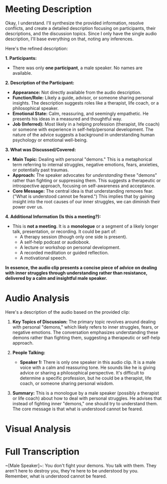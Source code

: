 # Meeting Description

Okay, I understand. I'll synthesize the provided information, resolve conflicts, and create a detailed description focusing on participants, their descriptions, and the discussion topics.  Since I only have the single audio description, I'll base everything on that, noting any inferences.

Here's the refined description:

**1. Participants:**

*   There was only **one participant**, a male speaker.  No names are available.

**2. Description of the Participant:**

*   **Appearance:**  Not directly available from the audio description.
*   **Function/Role:**  Likely a guide, advisor, or someone sharing personal insights.  The description suggests roles like a therapist, life coach, or a philosophical speaker.
*   **Emotional State:** Calm, reassuring, and seemingly empathetic. He presents his ideas in a measured and thoughtful way.
*   **Job (Inferred):**  Most likely in a helping profession (therapist, life coach) or someone with experience in self-help/personal development. The nature of the advice suggests a background in understanding human psychology or emotional well-being.

**3. What was Discussed/Covered:**

*   **Main Topic:** Dealing with personal "demons." This is a metaphorical term referring to internal struggles, negative emotions, fears, anxieties, or potentially past traumas.
*   **Approach:** The speaker advocates for *understanding* these "demons" rather than fighting or suppressing them. This suggests a therapeutic or introspective approach, focusing on self-awareness and acceptance.
*   **Core Message:** The central idea is that understanding removes fear.  ("What is understood cannot be feared.") This implies that by gaining insight into the root causes of our inner struggles, we can diminish their power over us.

**4. Additional Information (Is this a meeting?):**

*   This is **not a meeting**. It is a **monologue** or a segment of a likely longer talk, presentation, or recording. It could be part of:
    *   A therapy session (though only one side is present).
    *   A self-help podcast or audiobook.
    *   A lecture or workshop on personal development.
    *   A recorded meditation or guided reflection.
    *   A motivational speech.

**In essence, the audio clip presents a concise piece of advice on dealing with inner struggles through understanding rather than resistance, delivered by a calm and insightful male speaker.**



# Audio Analysis

Here's a description of the audio based on the provided clip:

1.  **Key Topics of Discussion:** The primary topic revolves around dealing with personal "demons," which likely refers to inner struggles, fears, or negative emotions. The conversation emphasizes understanding these demons rather than fighting them, suggesting a therapeutic or self-help approach.

2.  **People Talking:**
    *   **Speaker 1:** There is only one speaker in this audio clip. It is a male voice with a calm and reassuring tone. He sounds like he is giving advice or sharing a philosophical perspective. It's difficult to determine a specific profession, but he could be a therapist, life coach, or someone sharing personal wisdom.

3.  **Summary:** This is a monologue by a male speaker (possibly a therapist or life coach) about how to deal with personal struggles. He advises that instead of fighting inner "demons," one should try to understand them. The core message is that what is understood cannot be feared.



# Visual Analysis




# Full Transcription

~[Male Speaker]~: You don't fight your demons. You talk with them. They aren't here to destroy you, they're here to be understood by you. Remember, what is understood cannot be feared.
